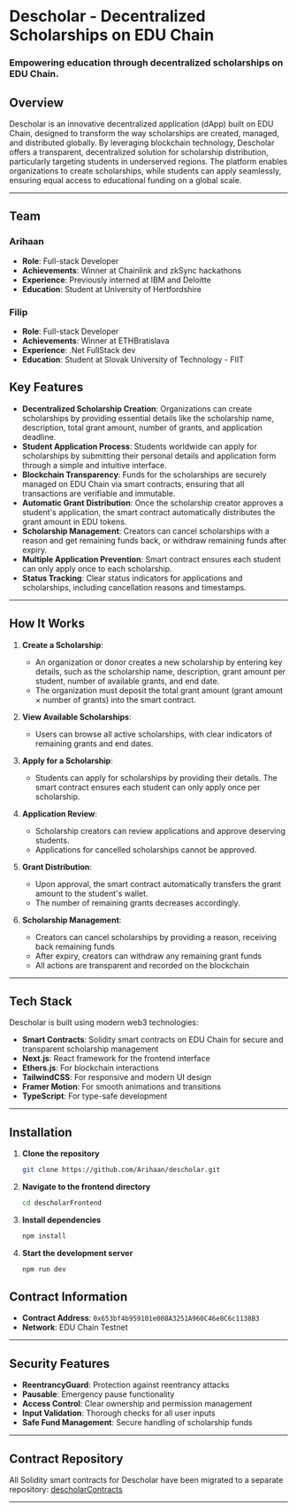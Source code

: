 # Descholar - Decentralized Scholarships on EDU Chain

### Empowering education through decentralized scholarships on EDU Chain.

## Overview

Descholar is an innovative decentralized application (dApp) built on EDU Chain, designed to transform the way scholarships are created, managed, and distributed globally. By leveraging blockchain technology, Descholar offers a transparent, decentralized solution for scholarship distribution, particularly targeting students in underserved regions. The platform enables organizations to create scholarships, while students can apply seamlessly, ensuring equal access to educational funding on a global scale.

---

## Team

### Arihaan

- **Role**: Full-stack Developer
- **Achievements**: Winner at Chainlink and zkSync hackathons
- **Experience**: Previously interned at IBM and Deloitte
- **Education**: Student at University of Hertfordshire

### Filip

- **Role**: Full-stack Developer
- **Achievements**: Winner at ETHBratislava
- **Experience**: .Net FullStack dev
- **Education**: Student at Slovak University of Technology - FIIT

## Key Features

- **Decentralized Scholarship Creation**: Organizations can create scholarships by providing essential details like the scholarship name, description, total grant amount, number of grants, and application deadline.
- **Student Application Process**: Students worldwide can apply for scholarships by submitting their personal details and application form through a simple and intuitive interface.
- **Blockchain Transparency**: Funds for the scholarships are securely managed on EDU Chain via smart contracts, ensuring that all transactions are verifiable and immutable.
- **Automatic Grant Distribution**: Once the scholarship creator approves a student's application, the smart contract automatically distributes the grant amount in EDU tokens.
- **Scholarship Management**: Creators can cancel scholarships with a reason and get remaining funds back, or withdraw remaining funds after expiry.
- **Multiple Application Prevention**: Smart contract ensures each student can only apply once to each scholarship.
- **Status Tracking**: Clear status indicators for applications and scholarships, including cancellation reasons and timestamps.

---

## How It Works

1. **Create a Scholarship**:

   - An organization or donor creates a new scholarship by entering key details, such as the scholarship name, description, grant amount per student, number of available grants, and end date.
   - The organization must deposit the total grant amount (grant amount × number of grants) into the smart contract.

2. **View Available Scholarships**:

   - Users can browse all active scholarships, with clear indicators of remaining grants and end dates.

3. **Apply for a Scholarship**:

   - Students can apply for scholarships by providing their details. The smart contract ensures each student can only apply once per scholarship.

4. **Application Review**:

   - Scholarship creators can review applications and approve deserving students.
   - Applications for cancelled scholarships cannot be approved.

5. **Grant Distribution**:

   - Upon approval, the smart contract automatically transfers the grant amount to the student's wallet.
   - The number of remaining grants decreases accordingly.

6. **Scholarship Management**:
   - Creators can cancel scholarships by providing a reason, receiving back remaining funds
   - After expiry, creators can withdraw any remaining grant funds
   - All actions are transparent and recorded on the blockchain

---

## Tech Stack

Descholar is built using modern web3 technologies:

- **Smart Contracts**: Solidity smart contracts on EDU Chain for secure and transparent scholarship management
- **Next.js**: React framework for the frontend interface
- **Ethers.js**: For blockchain interactions
- **TailwindCSS**: For responsive and modern UI design
- **Framer Motion**: For smooth animations and transitions
- **TypeScript**: For type-safe development

---

## Installation

1. **Clone the repository**
   ```bash
   git clone https://github.com/Arihaan/descholar.git
   ```
2. **Navigate to the frontend directory**
   ```bash
   cd descholarFrontend
   ```
3. **Install dependencies**
   ```bash
   npm install
   ```
4. **Start the development server**
   ```bash
   npm run dev
   ```

## Contract Information

- **Contract Address**: `0x653bf4b959101e008A3251A960C46e8C6c1138B3`
- **Network**: EDU Chain Testnet

---

## Security Features

- **ReentrancyGuard**: Protection against reentrancy attacks
- **Pausable**: Emergency pause functionality
- **Access Control**: Clear ownership and permission management
- **Input Validation**: Thorough checks for all user inputs
- **Safe Fund Management**: Secure handling of scholarship funds

---

## Contract Repository

All Solidity smart contracts for Descholar have been migrated to a separate repository:
[descholarContracts](https://github.com/f1l1ph/descholarContracts)

---
